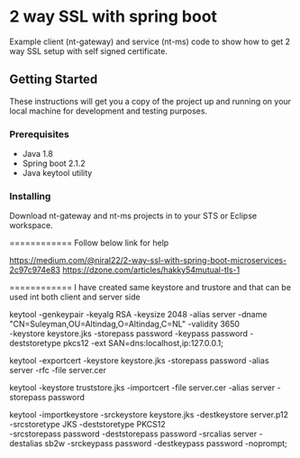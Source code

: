 # 2 way SSL with spring boot

Example client (nt-gateway) and service (nt-ms) code to show how to get 2 way SSL setup with self signed certificate.

## Getting Started

These instructions will get you a copy of the project up and running on your local machine for development and testing purposes. 

### Prerequisites

* Java 1.8
* Spring boot 2.1.2
* Java keytool utility


### Installing

Download nt-gateway and nt-ms projects in to your STS or Eclipse workspace. 

============
Follow below link for help

https://medium.com/@niral22/2-way-ssl-with-spring-boot-microservices-2c97c974e83
https://dzone.com/articles/hakky54mutual-tls-1


============
I have created same keystore and trustore and that can be used int both client and server side


keytool -genkeypair -keyalg RSA -keysize 2048 -alias server -dname "CN=Suleyman,OU=Altindag,O=Altindag,C=NL" -validity 3650 \
 -keystore keystore.jks -storepass password -keypass password -deststoretype pkcs12 -ext SAN=dns:localhost,ip:127.0.0.1;
 
 keytool -exportcert -keystore keystore.jks -storepass password -alias server -rfc -file server.cer
 
 keytool -keystore truststore.jks -importcert -file server.cer -alias server -storepass password
 
 keytool -importkeystore -srckeystore keystore.jks -destkeystore server.p12 -srcstoretype JKS -deststoretype PKCS12 \
 -srcstorepass password -deststorepass password -srcalias server -destalias sb2w -srckeypass password -destkeypass password -noprompt; 
